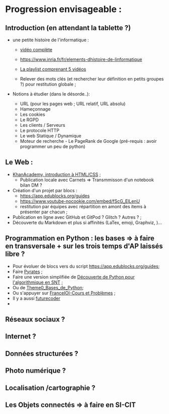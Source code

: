 # Progression envisageable :

## Introduction (en attendant la tablette ?)

- une petite histoire de l'informatique :

    - [vidéo complète](https://youtu.be/16udHcMYRFA)
    - https://www.inria.fr/fr/elements-dhistoire-de-linformatique
    - [La playlist comprenant 5 vidéos](https://www.youtube.com/playlist?list=PLWvGMqXvyJAMj8f57Hnk3U7oZP8Gi7OyR)

    - Relever des mots clés (et rechercher leur définition en petits groupes ?) pour restitution globale ;

- Notions à étudier (dans le désorde..): 

    - URL (pour les pages web ; URL relatif, URL absolu)
    - Hameçonnage
    - Les cookies 
    - Le RGPD
    - Les clients / Serveurs
    - Le protocole HTTP
    - Le web Statique / Dynamique
    - Moteur de recherche - Le PageRank de Google (pré-requis : avoir programmer un peu de python)


## Le Web :

- [KhanAcademy, introduction à HTML/CSS](https://fr.khanacademy.org/computing/computer-programming/html-css) ;
    - Publication locale avec Carnets  => Transmmisson d'un notebook bilan DM ?
- Création d'un projet par blocs :
    - https://app.edublocks.org/guides
    - https://www.youtube-nocookie.com/embed/fScG_ElLenU
    - restitution par équipes avec répartition en amont des items à présenter par chacun ;
- Publication en ligne avec GitHub et GitPod ? Glitch ? Autres ? ;
- Découverte du Markdown et plus si affinités (LaTex, emoji, Graphviz, )...

## Programmation en Python : les bases => à faire en transversale + sur les trois temps d'AP laissés libre ?
- Pour évoluer de blocs vers du script https://app.edublocks.org/guides;
- Faire [Pyrates](https://py-rates.fr/) ;     
- Faire une version simplifiée de [Découverte de Python pour l'algorithmique en SNT](https://ens-fr.gitlab.io/algo0/) ;
- Ou de [Theme0_Bases_de_Python](https://glassus.github.io/snt/Theme0_Bases_de_Python/environnement/);
- Ou s'appuyer sur [FranceIOI-Cours et Problèmes](http://www.france-ioi.org/algo/chapters.php) ;    
- Il y a aussi [futurecoder](https://futurecoder.io/)
- 
## Réseaux sociaux ?
## Internet ?
## Données structurées ?
## Photo numérique ?
## Localisation /cartographie ?

## Les Objets connectés => à faire en SI-CIT
